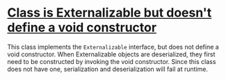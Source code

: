# [Class is Externalizable but doesn't define a void constructor](https://spotbugs.readthedocs.io/en/latest/bugDescriptions.html#SE_NO_SUITABLE_CONSTRUCTOR_FOR_EXTERNALIZATION)

 This class implements the `Externalizable` interface, but does
  not define a void constructor. When Externalizable objects are deserialized,
   they first need to be constructed by invoking the void
   constructor. Since this class does not have one,
   serialization and deserialization will fail at runtime.